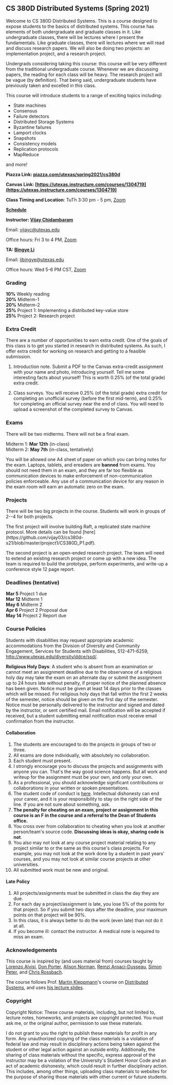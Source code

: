 ## CS 380D Distributed Systems (Spring 2021)

Welcome to CS 380D Distributed Systems. This is a course designed to
expose students to the basics of distributed systems. This course has
elements of both undergraduate and graduate classes in it. Like
undergraduate classes, there will be lectures where I present the
fundamentals. Like graduate classes, there will lectures where we will
read and discuss research papers. We will also be doing two projects:
an implementation project, and a research project.

Undergrads considering taking this course: this course will be very
different from the traditional undergraduate course. Whenever we are
discussing papers, the reading for each class will be heavy. The
research project will be vague (by definition). That being said,
undergraduate students have previously taken and excelled in this
class.

This course will introduce students to
  a range of exciting topics including:

- State machines
- Consensus
- Failure detectors
- Distributed Storage Systems
- Byzantine failures
- Lamport clocks
- Snapshots
- Consistency models
- Replication protocols
- MapReduce

and more! 

**Piazza Link: [piazza.com/utexas/spring2021/cs380d](http://piazza.com/utexas/spring2021/cs380d)** 

**Canvas Link:
[https://utexas.instructure.com/courses/1304719](https://utexas.instructure.com/courses/1304719)** 

**Class Timing and Location**: TuTh 3:30 pm - 5 pm, [Zoom](https://utexas.zoom.us/j/96365220788)

**[Schedule](https://docs.google.com/spreadsheets/d/1oZlRvpU_vd8KGebd1mJD71xMpTFW3-e1vMuhYJDJqjs/edit?usp=sharing)**

**Instructor: [Vijay Chidambaram](https://www.cs.utexas.edu/~vijay/)**

Email: vijayc@utexas.edu

Office hours: Fri 3 to 4 PM, [Zoom](https://utexas.zoom.us/j/92558966439)

**TA: [Bingye Li](https://www.linkedin.com/in/bingye-li/)**

Email: libingye@utexas.edu

Office hours: Wed 5-6 PM CST, [Zoom](https://utexas.zoom.us/j/92494447869)

### Grading 

**10%** Weekly reading <br>
**20%** Midterm-1 <br>
**20%** Midterm-2 <br>
**25%** Project 1: Implementing a distributed key-value store <br>
**25%** Project 2: Research project <br>

### Extra Credit

There are a number of opportunities to earn extra credit. One of the
goals of this class is to get you started in research in distributed
systems. As such, I offer extra credit for working on research and
getting to a feasible submission.

1. Introduction note. Submit a PDF to the Canvas extra-credit assignment with your
name and photo, introducing yourself. Tell me some interesting facts
about yourself! This is worth 0.25% (of the total grade) extra credit.

2. Class surveys. You will receive 0.25% (of the total grade) extra
credit for completing an unofficial survey (before the first
mid-term), and 0.25% for completing an official survey near the end of
class. You will need to upload a screenshot of the completed survey to Canvas.

### Exams

There will be two midterms. There will not be a final exam.

Midterm 1: **Mar 12th** (in-class) <br>
Midterm 2: **May 7th** (in-class, tentatively) <br>

You will be allowed one A4 sheet of paper on which you can bring notes
for the exam. Laptops, tablets, and ereaders are **banned** from
exams. You should not need them in an exam, and they are far too
flexible as communication devices to make enforcement of
non-communication policies enforceable. Any use of a communication
device for any reason in the exam room will earn an automatic zero on
the exam.

### Projects

<p>There will be two big projects in the course. Students will work in
  groups of 2--4 for both projects.</p>

<p>The first project will involve building Raft, a replicated state machine protocol. More details can be found [here](https://github.com/vijay03/cs380d-s21/blob/master/project1/CS380D_P1.pdf).</p>


<p>The second project is an open-ended research project. The team will
need to extend an existing research project or come up with a new
idea. The team is required to build the prototype, perform
experiments, and write-up a conference style 12 page report.</p>

### Deadlines (tentative)

**Mar 5** Project 1 due <br>
**Mar 12** Midterm 1 <br>
**May 6** Midterm 2 <br>
**Apr 6** Project 2 Proposal due <br>
**May 14** Project 2 Report due  <br>

### Course Policies

<p>Students with disabilities may request appropriate academic
accommodations from the Division of Diversity and Community
Engagement, Services for Students with Disabilities, 512-471-6259,
<a href="http://www.utexas.edu/diversity/ddce/ssd/">http://www.utexas.edu/diversity/ddce/ssd/</a>.</p>

<p><b>Religious Holy Days</b>: A student who is absent from an
examination or cannot meet an assignment deadline due to the
observance of a religious holy day may take the exam on an alternate
day or submit the assignment up to 24 hours late without penalty, if
proper notice of the planned absence has been given. Notice must be
given at least 14 days prior to the classes which will be missed. For
religious holy days that fall within the first 2 weeks of the
semester, notice should be given on the first day of the
semester. Notice must be personally delivered to the instructor and
signed and dated by the instructor, or sent certified mail. Email
notification will be accepted if received, but a student submitting
email notification must receive email confirmation from the
instructor.</p>

#### Collaboration 

1. The students are encouraged to do the projects in groups of two or three.
2. All exams are done individually, with absolutely no collaboration.
3. Each student must present.
4. I strongly encourage you to discuss the projects and assignments with
anyone you can. That's the way good science happens. But all work and
writeup for the assignment must be your own, and only your own.
5. As a professional, you should acknowledge significant contributions or
collaborations in your written or spoken presentations.
6. The student code of conduct
is <a href="http://www.cs.utexas.edu/users/ear/CodeOfConduct.html">here</a>. Intellectual
dishonesty can end your career, and it is your responsibility to stay
on the right side of the line. If you are not sure about something,
  ask.
7. **The penalty for cheating on an exam, project or assignment in
    this course is an F in the course and a referral to the Dean of
    Students office.**
8. You cross over from collaboration to cheating when you look at
    another person/team's source code. **Discussing ideas is okay,
  sharing code is not**.
9. You also may not look at any course project material relating to
  any project similar to or the same as this course's class
  projects. For example, you may not look at the work done by a
  student in past years' courses, and you may not look at similar
  course projects at other universities.
10. All submitted work must be new and original.

#### Late Policy

1. All projects/assignments must be submitted in class the day they
are due.
2. For each day a project/assignment is late, you lose 5% of the
  points for that project. So if you submit two days after the
  deadline, your maximum points on that project will be 90%.
3. In this class, it is always better to do the work (even late) than not
do it at all.
4. If you become ill: contact the instructor. A medical note is
 required to miss an exam.

### Acknowledgements

This course is inspired by (and uses material from) courses taught
  by <a href="http://www.cs.cornell.edu/lorenzo/">Lorenzo Alvisi</a>, <a href="http://www.cs.unc.edu/~porter/">Don
  Porter</a>, <a href="www.cs.utexas.edu/~ans">Alison
  Norman</a>, <a href="http://pages.cs.wisc.edu/~remzi/">Remzi
  Arpaci-Dusseau</a>, <a href="http://www.cs.utexas.edu/~simon/">Simon
  Peter</a>, and <a href="https://www.cs.utexas.edu/~rossbach/">Chris
  Rossbach</a>.

The course follows Prof. [Martin Kleppmann](https://martin.kleppmann.com/)'s course on [Distributed
Systems](https://www.cst.cam.ac.uk/teaching/2021/ConcDisSys), and uses [his lecture slides](https://martin.kleppmann.com/2020/11/18/distributed-systems-and-elliptic-curves.html).

### Copyright

<p>Copyright Notice: These course materials, including, but not
limited to, lecture notes, homeworks, and projects are copyright
protected.  You must ask me, or the original author, permission to use
these materials.</p>

<p>I do not grant to you the right to publish these materials for profit
  in any form. Any unauthorized copying of the class materials is a
  violation of federal law and may result in disciplinary actions
  being taken against the student or other legal action against an
  outside entity. Additionally, the sharing of class materials without
  the specific, express approval of the instructor may be a violation
  of the University's Student Honor Code and an act of academic
  dishonesty, which could result in further disciplinary action. This
  includes, among other things, uploading class materials to websites
  for the purpose of sharing those materials with other current or
  future students.
